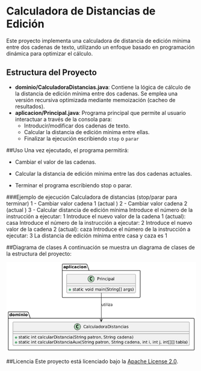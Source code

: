 # Calculadora de Distancias de Edición

Este proyecto implementa una calculadora de distancia de edición mínima entre dos cadenas de texto, utilizando un enfoque basado en programación dinámica para optimizar el cálculo.

## Estructura del Proyecto

- **dominio/CalculadoraDistancias.java**: Contiene la lógica de cálculo de la distancia de edición mínima entre dos cadenas. Se emplea una versión recursiva optimizada mediante memoización (cacheo de resultados).
- **aplicacion/Principal.java**: Programa principal que permite al usuario interactuar a través de la consola para:
  - Introducir/modificar dos cadenas de texto.
  - Calcular la distancia de edición mínima entre ellas.
  - Finalizar la ejecución escribiendo `stop` o `parar`

##Uso
Una vez ejecutado, el programa permitirá:

- Cambiar el valor de las cadenas.

- Calcular la distancia de edición mínima entre las dos cadenas actuales.

- Terminar el programa escribiendo stop o parar.

###Ejemplo de ejecución
Calculadora de distancias
(stop/parar para terminar)
    1 - Cambiar valor cadena 1 (actual )
    2 - Cambiar valor cadena 2 (actual )
    3 - Calcular distancia de edición mínima
Introduce el número de la instrucción a ejecutar: 1
Introduce el nuevo valor de la cadena 1 (actual): casa
Introduce el número de la instrucción a ejecutar: 2
Introduce el nuevo valor de la cadena 2 (actual): caza
Introduce el número de la instrucción a ejecutar: 3
La distancia de edición mínima entre casa y caza es 1

##Diagrama de clases
A continuación se muestra un diagrama de clases de la estructura del proyecto:

<img src="https://github.com/Matthew-PV/Repositorio-Progra-II/blob/8051b296f8a1d370794b98cecf708108a46b1a75/Pr%C3%A1cticas/Pr%C3%A1ctica%204/Diagrama%20UML.png" alt="Diagrama UML">

##Licencia
Este proyecto está licenciado bajo la <a href="https://www.apache.org/licenses/LICENSE-2.0">Apache License 2.0</a>.